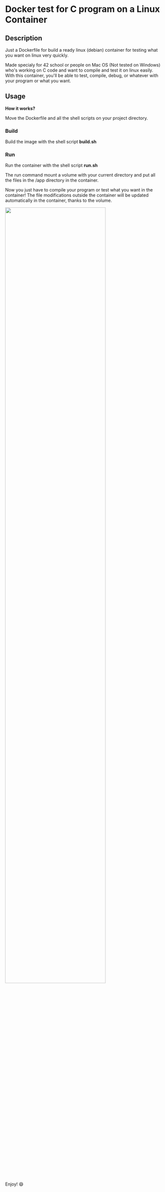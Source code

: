 # Docker test for C program on a Linux Container

## Description
Just a Dockerfile for build a ready linux (debian) container for testing what you want on linux very quickly.

Made specialy for 42 school or people on Mac OS (Not tested on Windows) who's working on C code and want to compile and test it on linux easily. With this container, you'll be able to test, compile, debug, or whatever with your program or what you want.

## Usage

**How it works?**

Move the Dockerfile and all the shell scripts on your project directory.

### Build

Build the image with the shell script **build.sh**

### Run

Run the container with the shell script **run.sh**

The run command mount a volume with your current directory and put all the files in the /app directory in the container.

Now you just have to compile your program or test what you want in the container! The file modifications outside the container will be updated automatically in the container, thanks to the volume.

<img src="https://media.giphy.com/media/fVK4X3XywkduLK3PnZ/giphy.gif" width=80%>

Enjoy! :smile:
